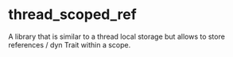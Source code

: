 # thread_scoped_ref
A library that is similar to a thread local storage but allows to store references / dyn Trait within a scope.
